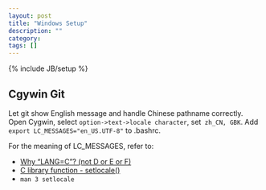 ```yaml
---
layout: post
title: "Windows Setup"
description: ""
category: 
tags: []
---
```

{% include JB/setup %}

## Cgywin Git

Let git show English message and handle Chinese pathname correctly.
Open Cygwin, select `option->text->locale character`,  set` zh_CN, GBK`.
Add `export LC_MESSAGES="en_US.UTF-8"` to .bashrc.

For the meaning of LC_MESSAGES, refer to:

- [Why “LANG=C”? (not D or E or F)](http://superuser.com/questions/219945/why-lang-c-not-d-or-e-or-f)
- [C library function - setlocale()](http://www.tutorialspoint.com/c_standard_library/c_function_setlocale.htm)
- `man 3 setlocale`
